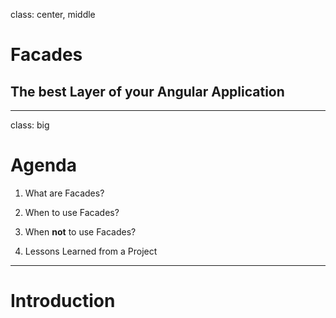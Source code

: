 class: center, middle

# Facades

## The best Layer of your Angular Application

---

class: big

# Agenda

1. What are Facades?

2. When to use Facades?

3. When **not** to use Facades?
   
4. Lessons Learned from a Project

---

# Introduction